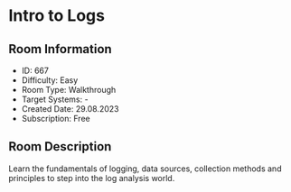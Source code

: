 ﻿# Intro to Logs

## Room Information
- ID: 667
- Difficulty: Easy
- Room Type: Walkthrough
- Target Systems: -
- Created Date: 29.08.2023
- Subscription: Free

## Room Description
Learn the fundamentals of logging, data sources, collection methods and principles to step into the log analysis world.
